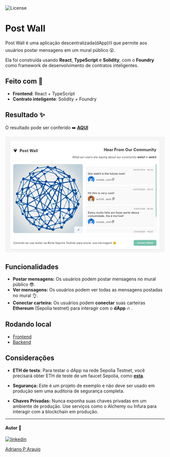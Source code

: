   <img  src="https://img.shields.io/static/v1?label=license&message=MIT&color=5965E0&labelColor=121214" alt="License">

# Post Wall

Post Wall é uma aplicação descentralizada(dApp)⛓ que permite aos usuários postar mensagens em um mural público 😮.

Ela foi construída usando **React**, **TypeScript** e **Solidity**, com o **Foundry** como framework de desenvolvimento de contratos inteligentes.

## Feito com 🔨

- **Frontend**: React + TypeScript
- **Contrato inteligente**: Solidity + Foundry

## Resultado  ✨

O resultado pode ser conferido ➡️ [**AQUI**](https://post-wall-iota.vercel.app/)

![interface do meu dapp](./assets/interface.png)

## Funcionalidades

- **Postar mensagens:** Os usuários podem postar mensagens no mural público 😎.
- **Ver mensagens:** Os usuários podem ver todas as mensagens postadas no mural 👌.
- **Conectar carteira:** Os usuários podem **conectar** suas carteiras **Ethereum** (Sepolia testnet) para interagir com o **dApp** 🔥 .


## Rodando local

- [Frontend](./frontend/README.md)
- [Backend](./dapp/README.md)

## Considerações

- **ETH de tests**: Para testar o dApp na rede Sepolia Testnet, você precisará obter ETH de teste de um faucet Sepolia, como [**esta**](https://cloud.google.com/application/web3/faucet/ethereum/sepolia).

- **Segurança:** Este é um projeto de exemplo e não deve ser usado em produção sem uma auditoria de segurança completa.
- **Chaves Privadas:** Nunca exponha suas chaves privadas em um ambiente de produção. Use serviços como o Alchemy ou Infura para interagir com a blockchain em produção.

---

#### Autor 👷



[![linkedin](https://media.licdn.com/dms/image/v2/D4D03AQGRDOBRW1cYgA/profile-displayphoto-shrink_200_200/B4DZN3t6VvHQAY-/0/1732880345005?e=1743033600&v=beta&t=0oJW8bm6Mkjj7iC4s5aVe8Tvh63kQwXItyI4ElUAv_o)](https://www.linkedin.com/in/araujocode/)

[Adriano P Araujo](https://www.linkedin.com/in/araujocode/)